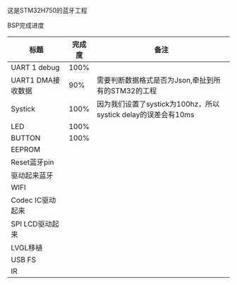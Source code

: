 这是STM32H750的蓝牙工程



BSP完成进度

| 标题              | 完成度 | 备注                                                         |
| ----------------- | ------ | ------------------------------------------------------------ |
| UART 1 debug      | 100%   |                                                              |
| UART1 DMA接收数据 | 90%    | 需要判断数据格式是否为Json,牵扯到所有的STM32的工程           |
| Systick           | 100%   | 因为我们设置了systick为100hz，所以systick delay的误差会有10ms |
| LED               | 100%   |                                                              |
| BUTTON            | 100%   |                                                              |
| EEPROM            |        |                                                              |
| Reset蓝牙pin      |        |                                                              |
| 驱动起来蓝牙      |        |                                                              |
| WIFI              |        |                                                              |
| Codec IC驱动起来  |        |                                                              |
| SPI LCD驱动起来   |        |                                                              |
| LVGL移植          |        |                                                              |
| USB FS            |        |                                                              |
| IR                |        |                                                              |

